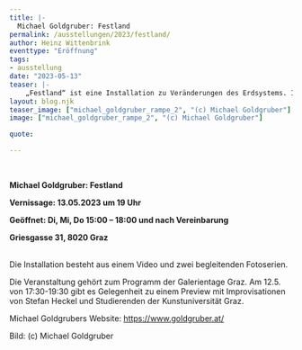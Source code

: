 ```yaml
---
title: |-
  Michael Goldgruber: Festland
permalink: /ausstellungen/2023/festland/
author: Heinz Wittenbrink
eventtype: "Eröffnung"
tags:
- ausstellung
date: "2023-05-13"
teaser: |-
    „Festland“ ist eine Installation zu Veränderungen des Erdsystems. Ihre Ursachen – fossile Brennstoffe und Intensivlandwirtschaft – bleiben meist verborgen. Die Veränderungen vollziehen sich scheinbar langsam und weit entfernt von uns. In Michael Goldgrubers Installation kommen sie uns nah – als Meer, dass sich auf unaufhaltsam auf uns zubewegt, sowie als topografisches Bildmaterial über die Gletscherschmelze. Sie werden als Prozesse spürbar, die sich auch in uns und mit uns abspielen. 
layout: blog.njk
teaser_image: ["michael_goldgruber_rampe_2", "(c) Michael Goldgruber"]
image: ["michael_goldgruber_rampe_2", "(c) Michael Goldgruber"]

quote:

---
```

</br>


**Michael Goldgruber: Festland**

**Vernissage: 13.05.2023 um 19 Uhr**

**Geöffnet: Di, Mi, Do 15:00 – 18:00 und nach Vereinbarung**

**Griesgasse 31, 8020 Graz**

</br>
Die Installation besteht aus einem Video und zwei begleitenden Fotoserien.

Die Veranstaltung gehört zum Programm der Galerientage Graz. Am 12.5. von 17:30-19:30 gibt es Gelegenheit zu einem Preview mit Improvisationen von Stefan Heckel und Studierenden der Kunstuniversität Graz.

Michael Goldgrubers Website: <https://www.goldgruber.at/>

<div>
Bild: (c) Michael Goldgruber
</div>
